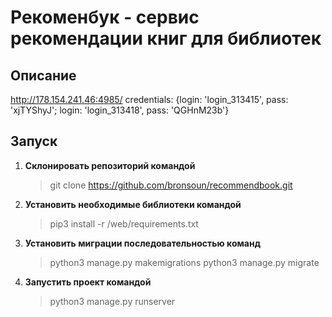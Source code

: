 # Рекоменбук - сервис рекомендации книг для библиотек
## Описание
http://178.154.241.46:4985/
credentials: {login: 'login_313415', pass: 'xjTYShyJ'; login: 'login_313418', pass: 'QGHnM23b'}


## Запуск
1. **Склонировать репозиторий командой**
   > git clone https://github.com/bronsoun/recommendbook.git
4. **Установить необходимые библиотеки командой**
   > pip3 install -r /web/requirements.txt
6. **Установить миграции последовательностью команд**
   > python3 manage.py makemigrations
   > python3 manage.py migrate
8. **Запустить проект командой**
   > python3 manage.py runserver
